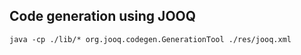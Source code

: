 
## Code generation using JOOQ
```
java -cp ./lib/* org.jooq.codegen.GenerationTool ./res/jooq.xml
```
